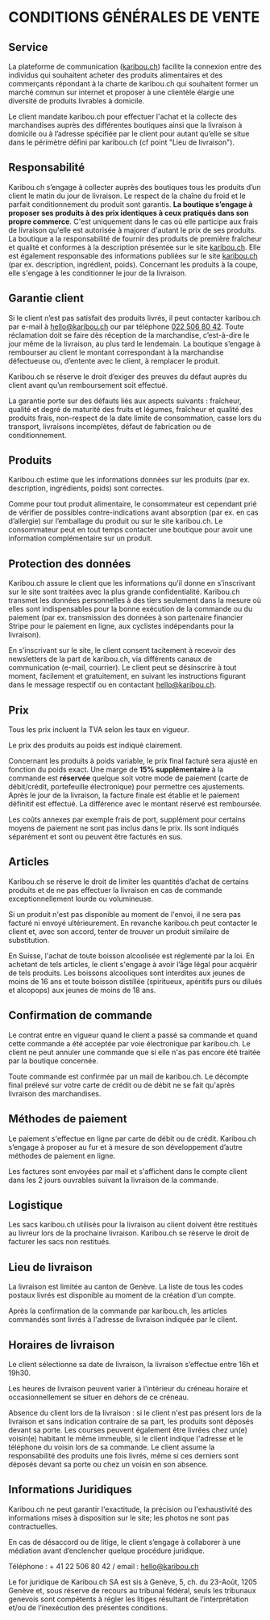 
# CONDITIONS GÉNÉRALES DE VENTE

## Service

La plateforme de communication ([karibou.ch](http://karibou.ch)) facilite la connexion entre des individus qui souhaitent acheter des produits alimentaires et des commerçants répondant à la charte de karibou.ch qui souhaitent former un marché commun sur internet et proposer à une clientèle élargie une diversité de produits livrables à domicile.

Le client mandate karibou.ch pour effectuer l'achat et la collecte des marchandises auprès des différentes boutiques ainsi que la livraison à domicile ou à l’adresse spécifiée par le client pour autant qu’elle se situe dans le périmètre défini par karibou.ch (cf point "Lieu de livraison").

## Responsabilité

Karibou.ch s’engage à collecter auprès des boutiques tous les produits d’un client le matin du jour de livraison. Le respect de la chaîne du froid et le parfait conditionnement du produit sont garantis.
**La boutique s’engage à proposer ses produits à des prix identiques à ceux pratiqués dans son propre commerce**. C'est uniquement dans le cas où elle participe aux frais de livraison qu'elle est autorisée à majorer d'autant le prix de ses produits. La boutique a la responsabilité de fournir des produits de première fraîcheur et qualité et conformes à la description présentée sur le site [karibou.ch](http://karibou.ch).  Elle est également responsable des informations publiées sur le site [karibou.ch](http://karibou.ch) (par ex. description, ingrédient, poids). Concernant les produits à la coupe, elle s'engage à les conditionner le jour de la livraison.

## Garantie client

Si le client n’est pas satisfait des produits livrés, il peut contacter karibou.ch par e-mail à <a class="link" href="mailto:hello@karibou.ch">hello@karibou.ch</a> our par téléphone <a class="link" href="tel:022 506 80 42">022 506 80 42</a>. Toute réclamation doit se faire dès réception de la marchandise, c’est-à-dire le jour même de la livraison, au plus tard le lendemain. La boutique s’engage à rembourser au client le montant correspondant à la marchandise défectueuse ou, d’entente avec le client, à remplacer le produit.

Karibou.ch se réserve le droit d’exiger des preuves du défaut auprès du client avant qu’un remboursement soit effectué.

La garantie porte sur des défauts liés aux aspects suivants : fraîcheur, qualité et degré de maturité des fruits et légumes, fraîcheur et qualité des produits frais, non-respect de la date limite de consommation, casse lors du transport, livraisons incomplètes, défaut de fabrication ou de conditionnement.

## Produits

Karibou.ch estime que les informations données sur les produits (par ex. description, ingrédients, poids) sont correctes.

Comme pour tout produit alimentaire, le consommateur est cependant prié de vérifier de possibles contre-indications avant absorption (par ex. en cas d’allergie) sur l’emballage du produit ou sur le site karibou.ch. Le consommateur peut en tout temps contacter une boutique pour avoir une information complémentaire sur un produit.

## Protection des données

Karibou.ch assure le client que les informations qu’il donne en s’inscrivant sur le site sont traitées avec la plus grande confidentialité. Karibou.ch transmet les données personnelles à des tiers seulement dans la mesure où elles sont indispensables pour la bonne exécution de la commande ou du paiement (par ex. transmission des données à son partenaire financier Stripe pour le paiement en ligne, aux cyclistes indépendants pour la livraison).

En s’inscrivant sur le site, le client consent tacitement à recevoir des newsletters de la part de karibou.ch, via différents canaux de communication (e-mail, courrier). Le client peut se désinscrire à tout moment, facilement et gratuitement, en suivant les instructions figurant dans le message respectif ou en contactant <a class="link" href="mailto:hello@karibou.ch">hello@karibou.ch.

## Prix

Tous les prix incluent la TVA selon les taux en vigueur.

Le prix des produits au poids est indiqué clairement. 

Concernant les produits à poids variable, le prix final facturé sera ajusté en fonction du poids exact. Une marge de **15% supplémentaire** à la commande est **réservée** quelque soit votre mode de paiement (carte de débit/crédit, portefeuille électronique) pour permettre ces ajustements. Après le jour de la livraison, la facture finale est établie et le paiement définitif est effectué. La différence avec le montant réservé est remboursée.

Les coûts annexes par exemple frais de port, supplément pour certains moyens de paiement ne sont pas inclus dans le prix. Ils sont indiqués séparément et sont ou peuvent être facturés en sus.

## Articles

Karibou.ch se réserve le droit de limiter les quantités d’achat de certains produits et de ne pas effectuer la livraison en cas de commande exceptionnellement lourde ou volumineuse.

Si un produit n'est pas disponible au moment de l'envoi, il ne sera pas facturé ni envoyé ultérieurement. En revanche karibou.ch peut contacter le client et, avec son accord, tenter de trouver un produit similaire de substitution.

En Suisse, l'achat de toute boisson alcoolisée est réglementé par la loi. En achetant de tels articles, le client s'engage à avoir l’âge légal pour acquérir de tels produits. Les boissons alcooliques sont interdites aux jeunes de moins de 16 ans et toute boisson distillée (spiritueux, apéritifs purs ou dilués et alcopops) aux jeunes de moins de 18 ans.

## Confirmation de commande

Le contrat entre en vigueur quand le client a passé sa commande et quand cette commande a été acceptée par voie électronique par karibou.ch. Le client ne peut annuler une commande que si elle n'as pas encore été traitée par la boutique concernée.

Toute commande est confirmée par un mail de karibou.ch. Le décompte final prélevé sur votre carte de crédit ou de débit ne se fait qu'après livraison des marchandises.

## Méthodes de paiement

Le paiement s'effectue en ligne par carte de débit ou de crédit. Karibou.ch s’engage à proposer au fur et à mesure de son développement d’autre méthodes de paiement en ligne.

Les factures sont envoyées par mail et s'affichent dans le compte client dans les 2 jours ouvrables suivant la livraison de la commande.

## Logistique

Les sacs karibou.ch utilisés pour la livraison au client doivent être restitués au livreur lors de la prochaine livraison. Karibou.ch se réserve le droit de facturer les sacs non restitués.

## Lieu de livraison

La livraison est limitée au canton de Genève. La liste de tous les codes postaux livrés est disponible au moment de la création d'un compte.

Après la confirmation de la commande par karibou.ch, les articles commandés sont livrés à l'adresse de livraison indiquée par le client.

## Horaires de livraison

Le client sélectionne sa date de livraison, la livraison s’effectue entre 16h et 19h30.

Les heures de livraison peuvent varier à l’intérieur du créneau horaire et occasionnellement se situer en dehors de ce créneau.

Absence du client lors de la livraison : si le client n'est pas présent lors de la livraison et sans indication contraire de sa part, les produits sont déposés devant sa porte. Les courses peuvent également être livrées chez un(e) voisin(e) habitant le même immeuble, si le client indique l'adresse et le téléphone du voisin lors de sa commande. Le client assume la responsabilité des produits une fois livrés, même si ces derniers sont déposés devant sa porte ou chez un voisin en son absence.

## Informations Juridiques

Karibou.ch ne peut garantir l'exactitude, la précision ou l'exhaustivité des informations mises à disposition sur le site; les photos ne sont pas contractuelles.

En cas de désaccord ou de litige, le client s’engage à collaborer à une médiation avant d’enclencher quelque procédure juridique.

Téléphone : + 41 22 506 80 42 / email : <a class="link" href="mailto:hello@karibou.ch">hello@karibou.ch</a>

Le for juridique de Karibou.ch SA est sis à Genève, 5, ch. du 23-Août, 1205 Genève et, sous réserve de recours au tribunal fédéral, seuls les tribunaux genevois sont compétents à régler les litiges résultant de l’interprétation et/ou de l’inexécution des présentes conditions.
